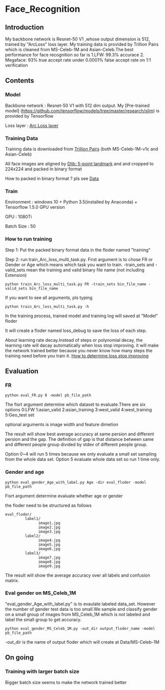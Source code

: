 # Face_Recognition
## Introduction
My backbone network is Resnet-50 V1 ,whose output dimension is 512, trained by "ArcLoss" loss layer. My training data is provided by Trillion Pairs which is cleaned from MS-Celeb-1M and Asian-Celeb.The best performance for face recognition so far is 1.LFW: 99.3% accurace 2. Megaface: 93% true accept rate under 0.0001% false accept rate on 1:1 verification
## Contents

### Model
  Backbone network : Resnet-50 V1 with 512 dim output. My [Pre-trained model] (https://github.com/tensorflow/models/tree/master/research/slim) is provided by Tensorflow
  
  Loss layer : [Arc Loss layer](https://github.com/deepinsight/insightface)
### Training Data
Training data is downloaded from [Trillion Pairs](http://trillionpairs.deepglint.com/overview) (both MS-Celeb-1M-v1c and Asian-Celeb)

All face images are aligned by [Dlib: 5-point landmark](http://blog.dlib.net/2017/09/fast-multiclass-object-detection-in.html) and and cropped to 224x224 and packed in binary format

How to packed in binary format ? pls see [Data](https://github.com/LI-ZONG-HAN/Face_Recognition/tree/master/Data)

### Train
Environment : windows 10 + Python 3.5(installed by Anaconda) + Tensorflow 1.5.0 GPU version

GPU : 1080Ti

Batch Size : 50

### How to run training

Step 1: Put the packed binary format data in the floder named "training"

Step 2: run train_Arc_loss_multi_task.py. First argument is to chose FR or Gender or Age which means which task you want to train.
-train_sets and -valid_sets mean the training and valid binary file name (not including Extension)
```
python train_Arc_loss_multi_task.py FR -train_sets bin_file_name -valid_sets bin_file_name
```
If you want to see all arguments, pls typing
```
python train_Arc_loss_multi_task.py -h
```
In the training process, trained model and training log will saved at "Model" floder

It will create a floder named loss_debug to save the loss of each step.

About learning rate decay.Instead of steps or polynomial decay, the learning rate will dacay automatically when loss stop improving.
it will make the network trained better because you never know how many steps the training need before you train it. 
[How to determine loss stop improving](http://blog.dlib.net/2018/02/automatic-learning-rate-scheduling-that.html)

## Evaluation

### FR
```
python eval_FR.py 0 -model pb_file_path
```
The fisrt argument determine which dataset to evaluate.There are six options 0:LFW 1:asian_valid 2:asian_training 3:west_valid 4:west_training 5:Geo_test set

optional arguments is image width and feature dimetion

The result will show best average accuracy at same persion and different persion and the gap. The definition of gap is that distance between same and different people group divided by stdev of different people group.

Option 0~4 will run 5 times because we only evaluate a small set sampling from the whole data set. Option 5 evaluate whole data set so run 1 time only.

### Gender and age
```
python eval_gender_Age_with_label.py Age -dir eval_floder -model pb_file_path
```
Fisrt argument determine evaluate whether age or gender

the floder need to be structured as follows
```
eval_floder/
         label1/            
               image1.jpg
               image2.jpg            
               image3.jpg        
         label2/            
               image4.jpg            
               image5.jpg            
               image6.jpg        
         label3/            
               image7.jpg            
               image8.jpg            
               image9.jpg
```
The result will show the average accuracy over all labels and confusion matrix.

### Eval gender on MS_Celeb_1M
"eval_gender_Age_with_label.py" is to evaulate labeled data_set. However the number of gender test data is too small.We sample and classify gender on a small group of images from MS_Celeb_1M which is not labeled and label the small group to get accuracy.

```
python eval_gender_MS_Celeb_1M.py -out_dir output_floder_name -model pb_file_path
```
-out_dir is the name of output floder which will create at Data/MS-Celeb-1M


## On going
### Training with larger batch size
Bigger batch size seems to make the network trained better


